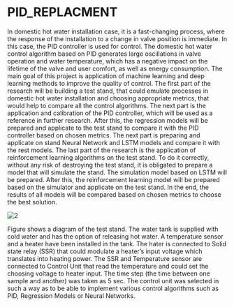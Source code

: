 # PID_REPLACMENT
 
In domestic hot water installation case, it is a fast-changing process, where the response of the installation to a change in valve position is immediate. In this case, the PID controller is used for control. The domestic hot water control algorithm based on PID generates large oscillations in valve operation and water temperature, which has a negative impact on the lifetime of the valve and user comfort, as well as energy consumption. The main goal of this project is application of machine learning and deep learning methods to improve the quality of control. The first part of the research will be building a test stand, that could emulate processes in domestic hot water installation and choosing appropriate metrics, that would help to compare all the control algorithms. The next part is the application and calibration of the PID controller, which will be used as a reference in further research. After this, the regression models will be prepared and applicate to the test stand to compare it with the PID controller based on chosen metrics. The next part is preparing and applicate on stand Neural Network and LSTM models and compare it with the rest models. The last part of the research is the application of reinforcement learning algorithms on the test stand. To do it correctly, without any risk of destroying the test stand, it is obligated to prepare a model that will simulate the stand. The simulation model based on LSTM will be prepared. After this, the reinforcement learning model will be prepared based on the simulator and applicate on the test stand. In the end, the results of all models will be compared based on chosen metrics to choose the best solution.

![2](https://github.com/latondominik/PID_Replacemnet/assets/45373822/9e361745-735d-4100-9467-9bb7283eb6ed)


Figure shows a diagram of the test stand. The water tank is supplied with cold water and has the option of releasing hot water. A temperature sensor and a heater have been installed in the tank. The hater is connected to Solid state relay (SSR) that could modulate a heater’s input voltage which translates into heating power. The SSR and Temperature sensor are connected to Control Unit that read the temperature and could set the choosing voltage to heater input. The time step (the time between one sample and another) was taken as 5 sec. The control unit was selected in such a way as to be able to implement various control algorithms such as PID, Regression Models or Neural Networks. 
